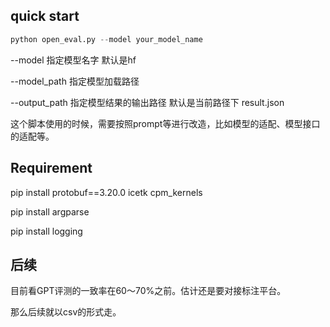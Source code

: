 
## quick start

```python
python open_eval.py --model your_model_name
```

--model 指定模型名字 默认是hf

--model_path 指定模型加载路径

--output_path 指定模型结果的输出路径 默认是当前路径下 result.json

这个脚本使用的时候，需要按照prompt等进行改造，比如模型的适配、模型接口的适配等。

## Requirement

pip install protobuf==3.20.0 icetk cpm_kernels

pip install argparse

pip install logging

## 后续

目前看GPT评测的一致率在60～70%之前。估计还是要对接标注平台。

那么后续就以csv的形式走。


